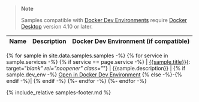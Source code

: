 > **Note**
>
> Samples compatible with [Docker Dev Environments](/desktop/dev-environments/) require [Docker Desktop](/get-docker/) version 4.10 or later.

| Name | Description | Docker Dev Environment (if compatible) |
| ---- | ----------- | -------------------------------------- |
{% for sample in site.data.samples.samples -%}
{% for service in sample.services -%}
{% if service == page.service -%}
| [{{sample.title}}]({{sample.url}}){: target="_blank" rel="noopener" class="_"} | {{sample.description}} | {% if sample.dev_env -%} [Open in Docker Dev Environment](https://open.docker.com/dashboard/dev-envs?url={{sample.url}}) {% else -%}-{% endif -%}|
{% endif -%}
{%- endfor -%}
{%- endfor -%}

{% include_relative samples-footer.md %}